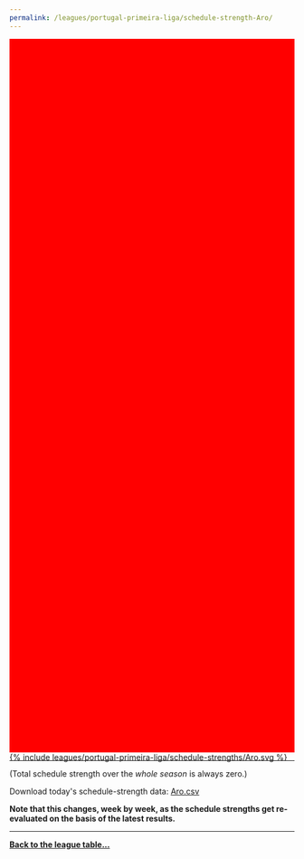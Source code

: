 ```yaml
---
permalink: /leagues/portugal-primeira-liga/schedule-strength-Aro/
---
```


<style>
.svg-wrap {
    background-color:red;
    height:0;
    padding-top:250%; /* 350px/550px */
    position: relative;
}

svg {
    background-color: white;
    height: 100%;
    display:block;
    width: 100%;
    position: absolute;
    top:0;
    left:0;
}
</style>


<div class="svg-wrap">
{% include leagues/portugal-primeira-liga/schedule-strengths/Aro.svg %}
</div>

-----

(Total schedule strength over the *whole season* is always zero.)


Download today's schedule-strength data: [Aro.csv](/assets/leagues/portugal-primeira-liga/2021/schedule-strengths/Aro.csv)

**Note that this changes, week by week, as the schedule strengths get re-evaluated on the
basis of the latest results.**

-----

[**Back to the league table...**](/leagues/portugal-primeira-liga)


